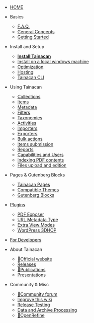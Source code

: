 - [HOME](README.md)

- Basics
  - [F.A.Q.](faq.md "Frequently Asked Questions about Tainacan - Tainacan Wiki")
  - [General Concepts](general-concepts.md "General Concepts related to Tainacan - Tainacan Wiki")
  - [Getting Started](getting-started.md "Getting Started with Tainacan - Tainacan Wiki")
- Install and Setup
  - [**Install Tainacan**](install.md "How to Install Tainacan - Tainacan Wiki")
  - [Install on a local windows machine](xampp.md "Installing Tainacan plugin on a local Windows machine (no sever) - Tainacan Wiki")
  - [Optimization](optimization.md "Optimization Strategies for the Tainacan plugin - Tainacan Wiki")
  - [Hosting](hosting.md "Hosting options for Tainacan Plugin - Tainacan Wiki")
  - [Tainacan CLI](tainacan-cli.md "Tainacan WP-CLI - Tainacan Wiki")
- Using Tainacan
  - [Collections](collections.md "What are and how to manage Collections on Tainacan - Tainacan Wiki")
  - [Items](items.md "What are and how to manage Items on Tainacan  - Tainacan Wiki")
  - [Metadata](metadata.md "What are and how to manage Metadata on Tainacan  - Tainacan Wiki")
  - [Filters](filters.md "What are and how to manage Filters on Tainacan  - Tainacan Wiki")
  - [Taxonomies](taxonomies.md "What are and how to manage Taxonomies on Tainacan  - Tainacan Wiki")
  - [Activities](activities.md "What are and how to use Activities - aka Logs - on Tainacan  - Tainacan Wiki")
  - [Importers](importers.md "What are and how to use Importers on Tainacan  - Tainacan Wiki")
  - [Exporters](exporters.md "What are and how to use Exporters on Tainacan  - Tainacan Wiki")
  - [Bulk actions](bulk-actions.md "Applying bulk actions on Tainacan - Tainacan Wiki")
  - [Items submission](item-submission.md "Using Item Submission feature to allow public contribution to a Collection - Tainacan Wiki")
  - [Reports](reports.md "Introducing the reports screen, that generates statistics and charts about the repository and collections - Tainacan Wiki")
  - [Capabilities and Users](users-roles.md "Managing capabilities and user roles on Taiancan - Tainacan Wiki")
  - [Indexing PDF contents](indexing-pdf.md "Searching inside PDF files via Tainacan - Tainacan Wiki")
  - [Files upload and edition](files-upload-and-edition.md "Files upload and edition - Tainacan Wiki")
- Pages & Gutenberg Blocks
  - [Tainacan Pages](tainacan-pages.md "The pages generated by Tainacan Plugin - Tainacan Wiki")
  - [Compatible Themes](theme.md "The themes that offer support to Tainacan - Tainacan Wiki")
  - [Gutenberg Blocks](gutenberg-blocks.md "The Tainacan Gutenberg Blocks - Tainacan Wiki")
- [Plugins](plugins.md "Plugins to extend Tainacan functionalities - Tainacan Wiki")
  - [PDF Exposer](plugin-pdf-exposer.md "A PDF Exposer plugin for Taiancan - Tainacan Wiki")
  - [URL Metadata Type](plugin-metadata-type-url.md "A plugin that registers a metadata type for displaying and previewing URLs links - Tainacan Wiki")
  - [Extra View Modes](plugin-extra-view-modes.md "A plugin of extra view modes for Tainacan - Tainacan Wiki")
  - [WordPress 3DHOP](plugin-3d-hop.md "A plugin for rendering 3D objects via 3DHOP inside Tainacan - Tainacan Wiki")
- [For Developers](dev/README.md "Developers Session of Pages - Tainacan Wiki")
- About Tainacan
  - [:link:Official website](https://tainacan.org/ ":ignore")
  - [Releases](releases.md "Released versions - Tainacan Wiki")
  - [:link:Publications](https://pesquisa.tainacan.org/ ":ignore")
  - [Presentations](presentations.md "Slideshow presentations related to Tainacan - Tainacan Wiki")
- Community & Misc
  - [:link:Community forum](https://tainacan.discourse.group ":ignore")
  - [Improve this wiki](CONTRIBUTING.md "How to contribute to the Tainacan Wiki - Tainacan Wiki")
  - [Release Testing](release-testing.md "How to test Tainacan versions - Tainacan Wiki")
  - [Data and Archive Processing](data-processing.md "A word on Data and Archive Processing - Tainacan Wiki")
  - [:link:OpenRefine](http://openrefine.org/ ":ignore")
